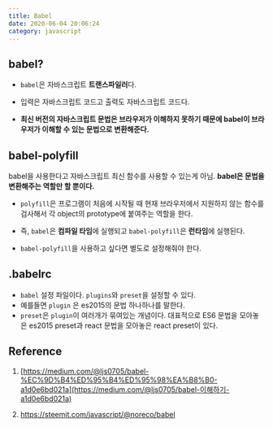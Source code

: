 ```yaml
---
title: Babel
date: 2020-06-04 20:06:24
category: javascript
---
```


## babel?

- `babel`은 자바스크립트 **트랜스파일러**다. 

- 입력은 자바스크립트 코드고 출력도 자바스크립트 코드다. 

- **최신 버전의 자바스크립트 문법은 브라우저가 이해하지 못하기 때문에 babel이 브라우저가 이해할 수 있는 문법으로 변환해준다.**

  

## babel-polyfill

babel을 사용한다고 자바스크립트 최신 함수를 사용할 수 있는게 아님. **babel은 문법을 변환해주는 역할만 할 뿐이다.**

- `polyfill`은 프로그램이 처음에 시작될 때 현재 브라우저에서 지원하지 않는 함수를 검사해서 각 object의 prototype에 붙여주는 역할을 한다.

- 즉, `babel`은 **컴파일 타임**에 실행되고 `babel-polyfill`은 **런타임**에 실행된다.
- `babel-polyfill`을 사용하고 싶다면 별도로 설정해줘야 한다.



## .babelrc

- `babel` 설정 파일이다. `plugins`와 `preset`을 설정할 수 있다.
- 예를들면 `plugin` 은 es2015의 문법 하나하나를 말한다.
- `preset`은 `plugin`이 여러개가 묶여있는 개념이다. 대표적으로 ES6 문법을 모아놓은 es2015 preset과 react 문법을 모아놓은 react preset이 있다.

## Reference

1. [https://medium.com/@ljs0705/babel-%EC%9D%B4%ED%95%B4%ED%95%98%EA%B8%B0-a1d0e6bd021a](https://medium.com/@ljs0705/babel-이해하기-a1d0e6bd021a)

2. https://steemit.com/javascript/@noreco/babel
